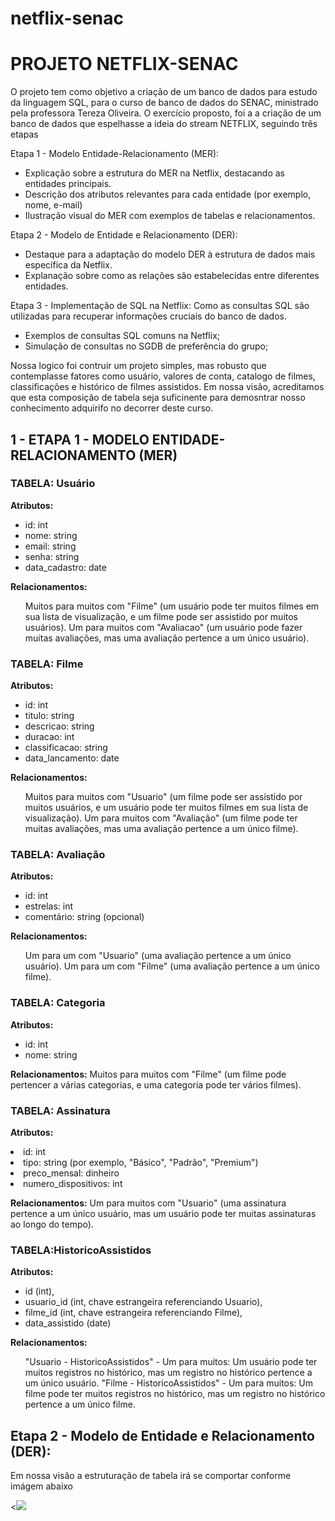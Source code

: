 # netflix-senac

<h1> PROJETO NETFLIX-SENAC </h1>

O projeto tem como objetivo a criação de um banco de dados para estudo da linguagem SQL, para o curso de banco de dados do SENAC, ministrado pela professora Tereza Oliveira.
O exercício proposto, foi a a criação de um banco de dados que espelhasse a ideia do stream NETFLIX, seguindo três etapas

Etapa 1 - Modelo Entidade-Relacionamento (MER):
- Explicação sobre a estrutura do MER na Netflix, destacando as entidades principais.
- Descrição dos atributos relevantes para cada entidade (por exemplo, nome, e-mail)
- Ilustração visual do MER com exemplos de tabelas e relacionamentos.

Etapa 2 - Modelo de Entidade e Relacionamento (DER):
- Destaque para a adaptação do modelo DER à estrutura de dados mais específica da
Netflix.
- Explanação sobre como as relações são estabelecidas entre diferentes entidades.

Etapa 3 - Implementação de SQL na Netflix:
 Como as consultas SQL são utilizadas para recuperar informações cruciais do banco de
dados.
- Exemplos de consultas SQL comuns na Netflix;
- Simulação de consultas no SGDB de preferência do grupo;

Nossa logico foi contruir um projeto simples, mas robusto que contemplasse fatores como usuário, valores de conta, catalogo de filmes, classificações e histórico de filmes assistidos.
Em nossa visão, acreditamos que esta composição de tabela seja suficinente para demosntrar nosso conhecimento adquirifo no decorrer deste curso.

<h2>1 - ETAPA 1 - MODELO ENTIDADE-RELACIONAMENTO (MER)</h2>

<h3>TABELA: Usuário</h3>

<b>Atributos:</b>
<ul>
<li>id: int
<li>nome: string
<li>email: string
<li>senha: string
<li>data_cadastro: date
</ul>
<b>Relacionamentos:</b>
<ul>
Muitos para muitos com "Filme" (um usuário pode ter muitos filmes em sua lista de visualização, e um filme pode ser assistido por muitos usuários).
Um para muitos com "Avaliacao" (um usuário pode fazer muitas avaliações, mas uma avaliação pertence a um único usuário).
</ul>

<h3>TABELA: Filme</h3>

<b>Atributos:</b>
<ul>
<li>id: int
<li>titulo: string
<li>descricao: string
<li>duracao: int
<li>classificacao: string
<li>data_lancamento: date
</ul>

<b>Relacionamentos:</b>
<ul>
Muitos para muitos com "Usuario" (um filme pode ser assistido por muitos usuários, e um usuário pode ter muitos filmes em sua lista de visualização).
Um para muitos com "Avaliação" (um filme pode ter muitas avaliações, mas uma avaliação pertence a um único filme).
</ul>
<h3>TABELA: Avaliação</h3>

<b>Atributos:</b>
<ul>
<li>id: int
<li>estrelas: int
<li>comentário: string (opcional)
</ul>
<b>Relacionamentos:</b>
<ul>
Um para um com "Usuario" (uma avaliação pertence a um único usuário).
Um para um com "Filme" (uma avaliação pertence a um único filme).
</ul>

<h3>TABELA: Categoria</h3>

<b>Atributos:</b>
<ul>
<li>id: int
<li>nome: string
</ul>

<b>Relacionamentos:</b>
Muitos para muitos com "Filme" (um filme pode pertencer a várias categorias, e uma categoria pode ter vários filmes).

<h3>TABELA: Assinatura </h3>

<b>Atributos:</b>
</ul>
<li>id: int
<li>tipo: string (por exemplo, "Básico", "Padrão", "Premium")
<li>preco_mensal: dinheiro
<li>numero_dispositivos: int
</ul>

<b>Relacionamentos:</b>
Um para muitos com "Usuario" (uma assinatura pertence a um único usuário, mas um usuário pode ter muitas assinaturas ao longo do tempo).


<h3>TABELA:HistoricoAssistidos </h3>

<b>Atributos: </b>
<ul>
<li>id (int), </li>
<li>usuario_id (int, chave estrangeira referenciando Usuario), </li>
<li>filme_id (int, chave estrangeira referenciando Filme), </li>
<li>data_assistido (date)</li>
</ul>

<b>Relacionamentos:</b>
<ul>
"Usuario - HistoricoAssistidos"  - Um para muitos: Um usuário pode ter muitos registros no histórico, mas um registro no histórico pertence a um único usuário.
"Filme - HistoricoAssistidos" - Um para muitos: Um filme pode ter muitos registros no histórico, mas um registro no histórico pertence a um único filme.
</ul>


<h2>Etapa 2 - Modelo de Entidade e Relacionamento (DER):</h2>

Em nossa visão a estruturação de tabela irá se comportar conforme imágem abaixo

<<img src="Images/Modelo Logico.jpg" />